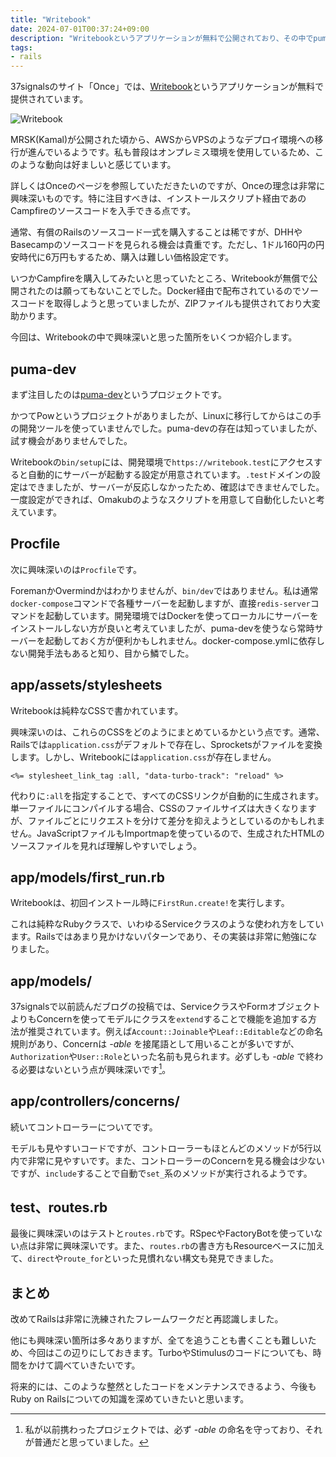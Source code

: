```yaml
---
title: "Writebook"
date: 2024-07-01T00:37:24+09:00
description: "Writebookというアプリケーションが無料で公開されており、その中でpuma-devやProcfileなどの興味深い技術が使われていることを紹介しています。"
tags:
- rails
---
```


37signalsのサイト「Once」では、[Writebook](https://once.com/writebook)というアプリケーションが無料で提供されています。

![Writebook](/images/writebook-01.webp)

MRSK(Kamal)が公開された頃から、AWSからVPSのようなデプロイ環境への移行が進んでいるようです。私も普段はオンプレミス環境を使用しているため、このような動向は好ましいと感じています。

詳しくはOnceのページを参照していただきたいのですが、Onceの理念は非常に興味深いものです。特に注目すべきは、インストールスクリプト経由であのCampfireのソースコードを入手できる点です。

通常、有償のRailsのソースコード一式を購入することは稀ですが、DHHやBasecampのソースコードを見られる機会は貴重です。ただし、1ドル160円の円安時代に6万円もするため、購入は難しい価格設定です。

いつかCampfireを購入してみたいと思っていたところ、Writebookが無償で公開されたのは願ってもないことでした。Docker経由で配布されているのでソースコードを取得しようと思っていましたが、ZIPファイルも提供されており大変助かります。

今回は、Writebookの中で興味深いと思った箇所をいくつか紹介します。

## puma-dev

まず注目したのは[puma-dev](https://github.com/puma/puma-dev)というプロジェクトです。

かつてPowというプロジェクトがありましたが、Linuxに移行してからはこの手の開発ツールを使っていませんでした。puma-devの存在は知っていましたが、試す機会がありませんでした。

Writebookの`bin/setup`には、開発環境で`https://writebook.test`にアクセスすると自動的にサーバーが起動する設定が用意されています。`.test`ドメインの設定はできましたが、サーバーが反応しなかったため、確認はできませんでした。一度設定ができれば、Omakubのようなスクリプトを用意して自動化したいと考えています。

## Procfile

次に興味深いのは`Procfile`です。

ForemanかOvermindかはわかりませんが、`bin/dev`ではありません。私は通常`docker-compose`コマンドで各種サーバーを起動しますが、直接`redis-server`コマンドを起動しています。開発環境ではDockerを使ってローカルにサーバーをインストールしない方が良いと考えていましたが、puma-devを使うなら常時サーバーを起動しておく方が便利かもしれません。docker-compose.ymlに依存しない開発手法もあると知り、目から鱗でした。

## app/assets/stylesheets

Writebookは純粋なCSSで書かれています。

興味深いのは、これらのCSSをどのようにまとめているかという点です。通常、Railsでは`application.css`がデフォルトで存在し、Sprocketsがファイルを変換します。しかし、Writebookには`application.css`が存在しません。

```erb
<%= stylesheet_link_tag :all, "data-turbo-track": "reload" %>
```

代わりに`:all`を指定することで、すべてのCSSリンクが自動的に生成されます。単一ファイルにコンパイルする場合、CSSのファイルサイズは大きくなりますが、ファイルごとにリクエストを分けて差分を抑えようとしているのかもしれません。JavaScriptファイルもImportmapを使っているので、生成されたHTMLのソースファイルを見れば理解しやすいでしょう。

## app/models/first_run.rb

Writebookは、初回インストール時に`FirstRun.create!`を実行します。

これは純粋なRubyクラスで、いわゆるServiceクラスのような使われ方をしています。Railsではあまり見かけないパターンであり、その実装は非常に勉強になりました。

## app/models/

37signalsで以前読んだブログの投稿では、ServiceクラスやFormオブジェクトよりもConcernを使ってモデルにクラスを`extend`することで機能を追加する方法が推奨されています。例えば`Account::Joinable`や`Leaf::Editable`などの命名規則があり、Concernは *-able* を接尾語として用いることが多いですが、`Authorization`や`User::Role`といった名前も見られます。必ずしも *-able* で終わる必要はないという点が興味深いです[^1]。

[^1]: 私が以前携わったプロジェクトでは、必ず *-able* の命名を守っており、それが普通だと思っていました。

## app/controllers/concerns/

続いてコントローラーについてです。

モデルも見やすいコードですが、コントローラーもほとんどのメソッドが5行以内で非常に見やすいです。また、コントローラーのConcernを見る機会は少ないですが、`include`することで自動で`set_`系のメソッドが実行されるようです。

## test、routes.rb

最後に興味深いのはテストと`routes.rb`です。RSpecやFactoryBotを使っていない点は非常に興味深いです。また、`routes.rb`の書き方もResourceベースに加えて、`direct`や`route_for`といった見慣れない構文も発見できました。

## まとめ

改めてRailsは非常に洗練されたフレームワークだと再認識しました。

他にも興味深い箇所は多々ありますが、全てを追うことも書くことも難しいため、今回はこの辺りにしておきます。TurboやStimulusのコードについても、時間をかけて調べていきたいです。

将来的には、このような整然としたコードをメンテナンスできるよう、今後もRuby on Railsについての知識を深めていきたいと思います。
